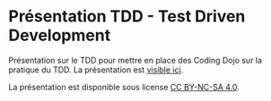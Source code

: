 # Présentation TDD - Test Driven Development

Présentation sur le TDD pour mettre en place des Coding Dojo sur la pratique du TDD.
La présentation est [visible ici](http://jefflefoll.github.io/presentation-tdd). 


La présentation est disponible sous license [CC BY-NC-SA 4.0](http://creativecommons.org/licenses/by-nc-sa/4.0/deed.fr).